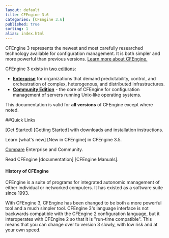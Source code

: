 ```yaml
---
layout: default
title: CFEngine 3.6
categories: [CFEngine 3.6]
published: true
sorting: 1
alias: index.html
---
```


CFEngine 3 represents the newest and most carefully researched
technology available for configuration management. It is both simpler
and more powerful than previous versions. [Learn more about CFEngine.](https://cfengine.com/what-is-cfengine)

CFEngine 3 exists in [two editions](https://cfengine.com/cfengine-comparison):

- **[Enterprise](https://cfengine.com/enterprise)** for organizations that 
  demand predictability, control, and orchestration of complex, heterogenous, 
  and distributed infrastructures.
- **[Community Edition](https://cfengine.com/community)** - the core
  of CFEngine for configuration management of servers running Unix-like
  operating systems.

This documentation is valid for **all versions** of CFEngine except where noted.

##Quick Links

[Get Started] [Getting Started] with downloads and installation instructions. 

Learn [what's new] [New in CFEngine] in CFEngine 3.5.

[Compare](https://cfengine.com/cfengine-comparison) Enterprise and Community.

Read CFEngine [documentation] [CFEngine Manuals].
 

#### History of CFEngine

CFEngine is a suite of programs for integrated autonomic management
of either individual or networked computers. It has existed as a
software suite since 1993.

With CFEngine 3, CFEngine has been changed to be both a more powerful
tool and a much simpler tool. CFEngine 3's language interface is not
backwards compatible with the CFEngine 2 configuration language, but it
interoperates with CFEngine 2 so that it is "run-time compatible".
This means that you can change over to version 3 slowly, with low
risk and at your own speed.

